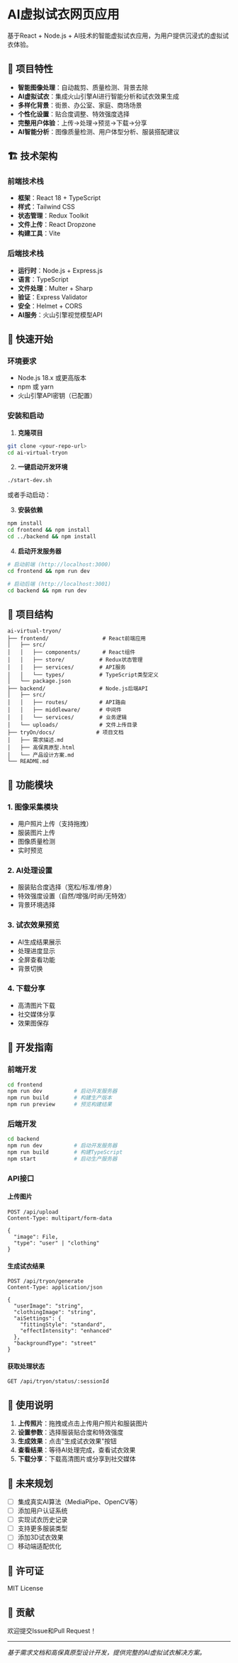 # AI虚拟试衣网页应用

基于React + Node.js + AI技术的智能虚拟试衣应用，为用户提供沉浸式的虚拟试衣体验。

## 🎯 项目特性

- **智能图像处理**：自动裁剪、质量检测、背景去除
- **AI虚拟试衣**：集成火山引擎AI进行智能分析和试衣效果生成
- **多样化背景**：街景、办公室、家庭、商场场景
- **个性化设置**：贴合度调整、特效强度选择
- **完整用户体验**：上传→处理→预览→下载→分享
- **AI智能分析**：图像质量检测、用户体型分析、服装搭配建议

## 🏗️ 技术架构

### 前端技术栈
- **框架**：React 18 + TypeScript
- **样式**：Tailwind CSS
- **状态管理**：Redux Toolkit
- **文件上传**：React Dropzone
- **构建工具**：Vite

### 后端技术栈
- **运行时**：Node.js + Express.js
- **语言**：TypeScript
- **文件处理**：Multer + Sharp
- **验证**：Express Validator
- **安全**：Helmet + CORS
- **AI服务**：火山引擎视觉模型API

## 🚀 快速开始

### 环境要求
- Node.js 18.x 或更高版本
- npm 或 yarn
- 火山引擎API密钥（已配置）

### 安装和启动

1. **克隆项目**
```bash
git clone <your-repo-url>
cd ai-virtual-tryon
```

2. **一键启动开发环境**
```bash
./start-dev.sh
```

或者手动启动：

3. **安装依赖**
```bash
npm install
cd frontend && npm install
cd ../backend && npm install
```

4. **启动开发服务器**
```bash
# 启动前端 (http://localhost:3000)
cd frontend && npm run dev

# 启动后端 (http://localhost:3001)
cd backend && npm run dev
```

## 📁 项目结构

```
ai-virtual-tryon/
├── frontend/                 # React前端应用
│   ├── src/
│   │   ├── components/       # React组件
│   │   ├── store/           # Redux状态管理
│   │   ├── services/        # API服务
│   │   └── types/           # TypeScript类型定义
│   └── package.json
├── backend/                 # Node.js后端API
│   ├── src/
│   │   ├── routes/          # API路由
│   │   ├── middleware/      # 中间件
│   │   └── services/        # 业务逻辑
│   └── uploads/             # 文件上传目录
├── tryOn/docs/             # 项目文档
│   ├── 需求描述.md
│   ├── 高保真原型.html
│   └── 产品设计方案.md
└── README.md
```

## 🎨 功能模块

### 1. 图像采集模块
- 用户照片上传（支持拖拽）
- 服装图片上传
- 图像质量检测
- 实时预览

### 2. AI处理设置
- 服装贴合度选择（宽松/标准/修身）
- 特效强度设置（自然/增强/时尚/无特效）
- 背景环境选择

### 3. 试衣效果预览
- AI生成结果展示
- 处理进度显示
- 全屏查看功能
- 背景切换

### 4. 下载分享
- 高清图片下载
- 社交媒体分享
- 效果图保存

## 🔧 开发指南

### 前端开发
```bash
cd frontend
npm run dev          # 启动开发服务器
npm run build        # 构建生产版本
npm run preview      # 预览构建结果
```

### 后端开发
```bash
cd backend
npm run dev          # 启动开发服务器
npm run build        # 构建TypeScript
npm start            # 启动生产服务器
```

### API接口

#### 上传图片
```http
POST /api/upload
Content-Type: multipart/form-data

{
  "image": File,
  "type": "user" | "clothing"
}
```

#### 生成试衣结果
```http
POST /api/tryon/generate
Content-Type: application/json

{
  "userImage": "string",
  "clothingImage": "string",
  "aiSettings": {
    "fittingStyle": "standard",
    "effectIntensity": "enhanced"
  },
  "backgroundType": "street"
}
```

#### 获取处理状态
```http
GET /api/tryon/status/:sessionId
```

## 🎯 使用说明

1. **上传照片**：拖拽或点击上传用户照片和服装图片
2. **设置参数**：选择服装贴合度和特效强度
3. **生成效果**：点击"生成试衣效果"按钮
4. **查看结果**：等待AI处理完成，查看试衣效果
5. **下载分享**：下载高清图片或分享到社交媒体

## 🔮 未来规划

- [ ] 集成真实AI算法（MediaPipe、OpenCV等）
- [ ] 添加用户认证系统
- [ ] 实现试衣历史记录
- [ ] 支持更多服装类型
- [ ] 添加3D试衣效果
- [ ] 移动端适配优化

## 📄 许可证

MIT License

## 🤝 贡献

欢迎提交Issue和Pull Request！

---

*基于需求文档和高保真原型设计开发，提供完整的AI虚拟试衣解决方案。*
